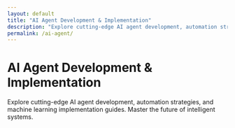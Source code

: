 ```yaml
---
layout: default
title: "AI Agent Development & Implementation"
description: "Explore cutting-edge AI agent development, automation strategies, and machine learning implementation guides. Master the future of intelligent systems."
permalink: /ai-agent/
---
```


<div class="hero-section">
  <h1>AI Agent Development & Implementation</h1>
  <p>Explore cutting-edge AI agent development, automation strategies, and machine learning implementation guides. Master the future of intelligent systems.</p>
</div>